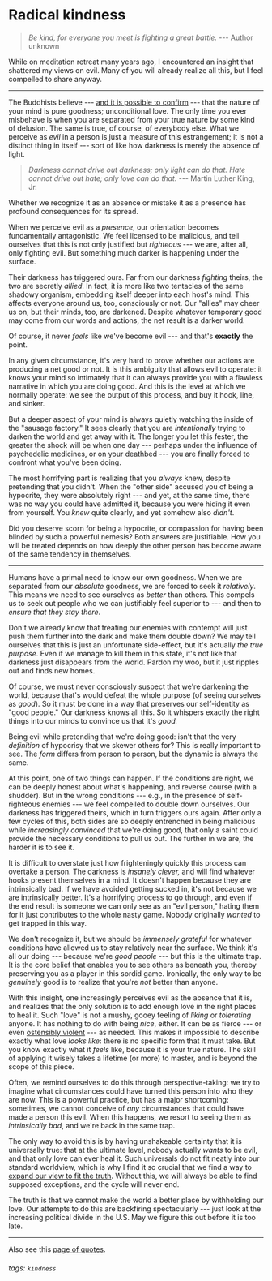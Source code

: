# Radical kindness

> *Be kind, for everyone you meet is fighting a great battle.* --- Author unknown

While on meditation retreat many years ago, I encountered an insight that shattered my views on evil. Many of you will already realize all this, but I feel compelled to share anyway.

---

The Buddhists believe --- [and it is possible to confirm](www.lifeismiraculous.org) --- that the nature of your mind is pure goodness; unconditional love. The only time you ever misbehave is when you are separated from your true nature by some kind of delusion. The same is true, of course, of everybody else. What we perceive as *evil* in a person is just a measure of this estrangement; it is not a distinct thing in itself --- sort of like how darkness is merely the absence of light.

> *Darkness cannot drive out darkness; only light can do that. Hate cannot drive out hate; only love can do that.* --- Martin Luther King, Jr.

Whether we recognize it as an absence or mistake it as a presence has profound consequences for its spread.

When we perceive evil as a _presence_, our orientation becomes fundamentally antagonistic. We feel licensed to be malicious, and tell ourselves that this is not only justified but *righteous* --- we are, after all, only fighting evil. But something much darker is happening under the surface.

Their darkness has triggered ours. Far from our darkness _fighting_ theirs, the two are secretly _allied_. In fact, it is more like two tentacles of the same shadowy organism, embedding itself deeper into each host's mind. This affects everyone around us, too, consciously or not. Our "allies" may cheer us on, but their minds, too, are darkened. Despite whatever temporary good may come from our words and actions, the net result is a darker world.

Of course, it never *feels* like we've become evil --- and that's **exactly** the point.

In any given circumstance, it's very hard to prove whether our actions are producing a net good or not. It is this ambiguity that allows evil to operate: it knows your mind so intimately that it can always provide you with a flawless narrative in which you are doing good. And this is the level at which we normally operate: we see the output of this process, and buy it hook, line, and sinker.

But a deeper aspect of your mind is always quietly watching the inside of the "sausage factory." It sees clearly that you are _intentionally_ trying to darken the world and get away with it. The longer you let this fester, the greater the shock will be when one day --- perhaps under the influence of psychedelic medicines, or on your deathbed --- you are finally forced to confront what you've been doing.

The most horrifying part is realizing that you _always_ knew, despite pretending that you didn't. When the "other side" accused you of being a hypocrite, they were absolutely right --- and yet, at the same time, there was no way you could have admitted it, because you were hiding it even from yourself. You _knew_ quite clearly, and yet somehow also _didn't_. 

Did you deserve scorn for being a hypocrite, or compassion for having been blinded by such a powerful nemesis? Both answers are justifiable. How you will be treated depends on how deeply the other person has become aware of the same tendency in themselves.

---

Humans have a primal need to know our own goodness. When we are separated from our *absolute* goodness, we are forced to seek it *relatively*. This means we need to see ourselves as *better* than others. This compels us to seek out people who we can justifiably feel superior to --- and then to *ensure that they stay there*.

Don't we already know that treating our enemies with contempt will just push them further into the dark and make them double down? We may tell ourselves that this is just an unfortunate side-effect, but it's actually *the true purpose*. Even if we manage to kill them in this state, it's not like that darkness just disappears from the world. Pardon my woo, but it just ripples out and finds new homes.

Of course, we must never consciously suspect that we're darkening the world, because that's would defeat the whole purpose (of seeing ourselves as *good*). So it must be done in a way that preserves our self-identity as "good people." Our darkness knows all this. So it whispers exactly the right things into our minds to convince us that it's *good.*

Being evil while pretending that we're doing good: isn't that the very *definition* of hypocrisy that we skewer others for? This is really important to see. The *form* differs from person to person, but the dynamic is always the same.

At this point, one of two things can happen. If the conditions are right, we can be deeply honest about what's happening, and reverse course (with a shudder). But in the wrong conditions --- e.g., in the presence of self-righteous enemies --- we feel compelled to double down ourselves. Our darkness has triggered theirs, which in turn triggers ours again. After only a few cycles of this, both sides are so deeply entrenched in being malicious while *increasingly convinced* that we're doing good, that only a saint could provide the necessary conditions to pull us out. The further in we are, the harder it is to see it.

It is difficult to overstate just how frighteningly quickly this process can overtake a person. The darkness is *insanely clever,* and will find whatever hooks present themselves in a mind. It doesn't happen because they are intrinsically bad. If we have avoided getting sucked in, it's not because we are intrinsically better. It's a horrifying process to go through, and even if the end result is someone we can only see as an "evil person," hating them for it just contributes to the whole nasty game. Nobody originally *wanted* to get trapped in this way.

We don't recognize it, but we should be *immensely grateful* for whatever conditions have allowed us to stay relatively near the surface. We think it's all our doing --- because we're *good people* --- but this is the ultimate trap. It is the core belief that enables you to see others as beneath you, thereby preserving you as a player in this sordid game. Ironically, the only way to be *genuinely* good is to realize that you're *not* better than anyone.

With this insight, one increasingly perceives evil as the absence that it is, and realizes that the only solution is to add enough love in the right places to heal it. Such "love" is not a mushy, gooey feeling of *liking* or *tolerating* anyone. It has nothing to do with being *nice*, either. It can be as fierce --- or even [ostensibly violent](https://www.snopes.com/fact-check/dalai-gun/) --- as needed. This makes it impossible to describe exactly what love *looks like*: there is no specific form that it must take. But you know exactly what it *feels* like, because it is your true nature. The skill of applying it wisely takes a lifetime (or more) to master, and is beyond the scope of this piece.

Often, we remind ourselves to do this through perspective-taking: we try to imagine what circumstances could have turned this person into who they are now. This is a powerful practice, but has a major shortcoming: sometimes, we cannot conceive of *any* circumstances that could have made a person this evil. When this happens, we resort to seeing them as *intrinsically bad*, and we're back in the same trap.

The only way to avoid this is by having unshakeable certainty that it is universally true: that at the ultimate level, nobody actually *wants* to be evil, and that only love can ever heal it. Such universals do not fit neatly into our standard worldview, which is why I find it so crucial that we find a way to [expand our view to fit the truth](www.lifeismiraculous.org). Without this, we will always be able to find supposed exceptions, and the cycle will never end.

The truth is that we cannot make the world a better place by withholding our love. Our attempts to do this are backfiring spectacularly --- just look at the increasing political divide in the U.S. May we figure this out before it is too late.

---

Also see this [page of quotes](https://hackmd.io/@monktastic/radical-kindness-quotes).

###### tags: `kindness`
